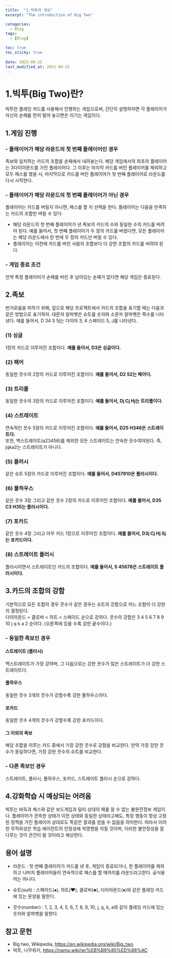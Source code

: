```yaml
---
title:  "1.빅투의 개요"
excerpt: "The introduction of Big Two"

categories:
  - Blog
tags:
  - [Blog]

toc: true
toc_sticky: true
 
date: 2023-09-25
last_modified_at: 2023-09-25
---
```


# 1.빅투(Big Two)란?

빅투란 플레잉 카드를 사용해서 진행하는 게임으로써, 간단히 설명하자면 각 플레이어가 자신의 손패를 먼저 털어 놓으면은 이기는 게임이다.


## 1.게임 진행

### - 플레이어가 해당 라운드의 첫 번쨰 플레이어인 경우

족보와 일치하는 카드의 조합을 손패에서 내려놓는다. 해당 게임에서의 최초의 플레이어는 3다이아몬드를 가진 플레이어다. 그 이후는 마지막 카드를 버린 플레이어를 제외하고 모두 패스를 했을 시, 마지막으로 카드를 버린 플레이어가 첫 번째 플레이어로 라운드를 다시 시작한다.


### - 플레이어가 해당 라운드의 첫 번째 플레이어가 아닌 경우

플레이어는 카드를 버릴지 아니면, 패스를 할 지 선택을 한다. 플레이어는 다음을 만족하는 카드의 조합만 버릴 수 있다:

- 해당 라운드의 첫 번째 플레이어가 낸 족보의 카드의 수와 동일한 수의 카드를 버려야 된다. 예를 들어서, 첫 번째 플레이어가 두 장의 카드를 버렸다면, 모든 플레이어는 해당 라운드에서 한 번에 두 장의 카드만 버릴 수 있다.
- 플레이어는 이전에 카드를 버린 사람의 조합보다 더 강한 조합의 카드를 버려야 된다.


### - 게임 종료 조건
만약 특정 플레이어가 손패를 버린 후 남아있는 손패가 없다면 해당 게임은 종료된다.

## 2.족보

번거로움을 피하기 위해, 앞으로 해당 프로젝트에서 카드의 조합을 표기할 때는 다음과 같은 방법으로 표기하자.
대문자 알파벳은 슈트를 숫자와 소문자 알파벳은 쪽수를 나타낸다. 예를 들어서, D 34 S 5j는 다이아 3, 4 스페이드 5, J를 나타낸다.

### (1) 싱글

1장의 카드로 이루어진 조합이다. **예를 들어서, D3은 싱글이다.**
### (2) 페어

동일한 끗수의 2장의 카드로 이루어진 조합이다. **예를 들어서, D2 S2는 페어다.**

### (3) 트리플

동일한 끗수의 3장의 카드로 이루어진 조합이다. **예를 들어서, Dj Cj Hj는 트리플이다.**

### (4) 스트레이트

연속적인 끗수 5장의 카드로 이루어진 조합이다. **예를 들어서, D25 H346은 스트레이트다.** </br>또한, 백스트레이트(a23456)를 제외한 모든 스트레이트는 연속한 끗수여야된다. 즉, jqka2는 스트레이트가 아니다.

### (5) 플러시

같은 슈트 5장의 카드로 이루어진 조합이다. **예를 들어서, D457910은 플러시이다.**

### (6) 풀하우스

같은 끗수 3장 그리고 같은 끗수 2장의 카드로 이루어진 조합이다. **예를 들어서, D35 C3 H35는 플러시이다.**

### (7) 포카드

같은 끗수 4장 그리고 아무 카드 1장으로 이루어진 조합이다. **예를 들어서, D3j Cj Hj Sj는 포카드이다.**

### (8) 스트레이트 플러시

플러시이면서 스트레이트인 카드의 조합이다. **예를 들어서, S 45678은 스트레이트 플러시이다.**

## 3.카드의 조합의 강함

기본적으로 모든 조합의 경우 끗수가 같은 경우는 슈트의 강함으로 어느 조합이 더 강한지 결정된다.</br> 다이아몬드 < 클로버 < 하트 < 스페이드 순으로 강하다. 끗수의 강함은 3 4 5 6 7 8 9 10 j q k a 2 순이다. (오른쪽에 있을 수록 강한 끝수이다.)

### - 동일한 족보인 경우

#### 스트레이트 (플러시)
백스트레이트가 가장 강하며, 그 다음으로는 강한 끗수가 많은 스트레이트가 더 강한 스트레이트다. 

#### 풀하우스
동일한 끗수 3개의 끗수가 강할수록 강한 풀하우스이다.

#### 포카드
동일한 끗수 4개의 끗수가 강할수록 강한 포카드이다.

#### 그 이외의 족보
해당 조합을 이루는 카드 중에서 가장 강한 끗수로 강함을 비교한다. 만약 가장 강한 끗수가 동일하다면, 가장 강한 끗수의 슈트를 비교한다.


### - 다른 족보인 경우
스트레이트, 플러시, 풀하우스, 포카드, 스트레이트 플러시 순으로 강하다.


## 4.강화학습 시 예상되는 어려움
빅투는 바둑과 체스와 같은 보드게임과 달리 상대의 패를 알 수 없는 불완전정보 게임이다. 플레이어가 관측한 상태가 이전 상태와 동일한 상태라고해도, 특정 행동이 항상 고정된 정책을 가진 플레이어 상대로도 똑같은 결과를 얻을 수 없음을 의미한다. 따라서 이러한 무작위성은 학습 에이전트의 안정성에 악영향을 끼칠 것이며, 이러한 불안정성을 잘 다루는 것이 관건이 될 것이라고 예상한다.

## 용어 설명

- 라운드 : 첫 번째 플레이어가 카드를 낸 후, 게임이 종료되거나, 한 플레이어를 제외하고 나머지 플레이어들이 연속적으로 패스를 할 때까지를 라운드라고한다. 공식용어는 아니다.

- 슈트(suit) : 스페이드(♠), 하트(♥), 클로버(♣), 다이아몬드(♦)와 같은 플레잉 카드에 있는 문양을 말한다. 

- 끗수(number) : 1, 2, 3, 4, 5, 6, 7, 8, 9, 10, j, q, k, a와 같이 플레잉 카드에 있는 숫자와 알파벳을 말한다. 

## 참고 문헌

- Big two, Wikipedia, https://en.wikipedia.org/wiki/Big_two
- 빅투, 나무위키, https://namu.wiki/w/%EB%B9%85%ED%88%AC